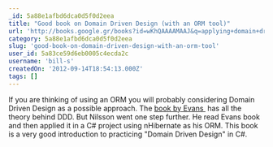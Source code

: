```yaml
---
_id: 5a88e1afbd6dca0d5f0d2eea
title: "Good book on Domain Driven Design (with an ORM tool)"
url: 'http://books.google.gr/books?id=wKhQAAAAMAAJ&q=applying+domain+driven+design&dq=applying+domain+driven+design&source=bl&ots=K4z8d7I-pV&sig=ushjpzEfsL2RUgNv6t8sBFu4SoE&hl=en&sa=X&ei=ueRWUPDcGMrB0gWGkIDADg&ved=0CCwQ6AEwAA'
category: 5a88e1afbd6dca0d5f0d2eea
slug: 'good-book-on-domain-driven-design-with-an-orm-tool'
user_id: 5a83ce59d6eb0005c4ecda2c
username: 'bill-s'
createdOn: '2012-09-14T18:54:13.000Z'
tags: []
---
```


If you are thinking of using an ORM you will probably considering Domain Driven Design as a possible approach. The <a href="http://books.google.gr/books/about/Domain_Driven_Design.html?id=hHBf4YxMnWMC&amp;redir_esc=y">book by Evans </a> has all the theory behind DDD. But Nilsson went one step further. He read Evans book and then applied it in a C# project using nHibernate as his ORM. This book is a very good introduction to practicing "Domain Driven Design" in C#.

